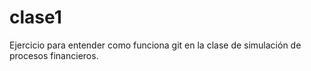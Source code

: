 # clase1
Ejercicio para entender como funciona git en la clase de simulación de procesos financieros.
